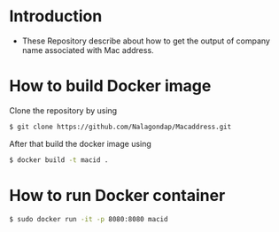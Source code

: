 # Introduction
  - These Repository describe about how to get the output of company name associated with Mac address.
# How to build Docker image
  Clone the repository by using 
   ```sh
   $ git clone https://github.com/Nalagondap/Macaddress.git
 ```
 After that build the docker image using
 ```sh
 $ docker build -t macid .
 ```
 # How to run Docker container
 ```sh
 $ sudo docker run -it -p 8080:8080 macid
 ```
 
 
